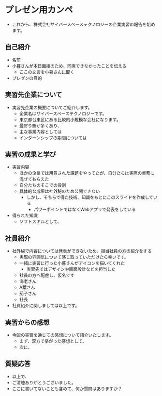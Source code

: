 # プレゼン用カンペ

- これから、株式会社サイバースペーステクノロジーの企業実習の報告を始めます。

## 自己紹介
- 名前
- 小暮さんが本日面接のため、同席できなかったことを伝える
    - ここの文言を小暮さんに聞く
- プレゼンの目的

## 実習先企業について
- 実習先企業の概要についてご紹介します。
    - 企業名はサイバースペーステクノロジーです。
    - 東京都台東区にある比較的小規模な会社になります。
    - 最寄り駅が多くあり、
    - 主な事業内容としては
    - インターンシップの期間については

## 実習の成果と学び
- 実習内容
    - ほかの企業では用意された課題をやってたが、自分たちは実際の業務に混ぜてもらえた
    - 自分たちのそこでの役割
    - 具体的な成果は社外秘のため公開できない
        - しかし、そちらで得た技術、知識をもとにこのスライドを作成している
            - パワーポイントではなくWebアプリで発表をしている
- 得られた知識
    - ソフトスキルとして、

## 社員紹介
- 社外秘で内容については発表ができないため、担当社員の方の紹介をする
    - 実際の雰囲気について感じ取っていただけたら幸いです。
    - 一緒に実習に行った小暮さんがアイコンを描いてくれた
        - 実習先ではデザインや画面設計などを担当した
    - 社員の方へ配慮し、仮名です
    - 海老さん
    - A葉さん
    - 茄子さん
    - 社長
- 社員紹介に関しましては以上です。

## 実習からの感想
- 今回の実習を通じての感想について紹介いたします。
    - まず、双方で挙がった感想として、
    - 次に、

## 質疑応答
- 以上で、
- ご清聴ありがとうございました。
- ここに書いてないことも含めて、何か質問はありますか？